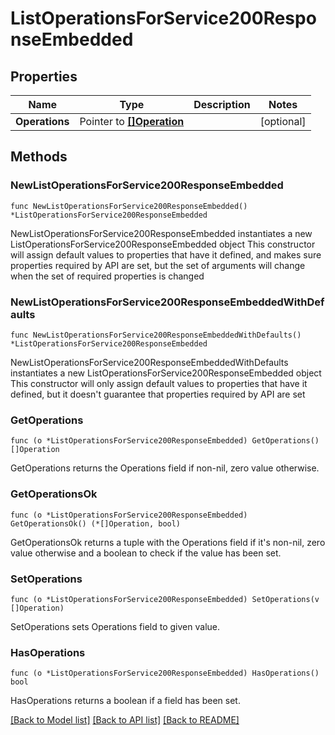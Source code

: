 # ListOperationsForService200ResponseEmbedded

## Properties

Name | Type | Description | Notes
------------ | ------------- | ------------- | -------------
**Operations** | Pointer to [**[]Operation**](Operation.md) |  | [optional] 

## Methods

### NewListOperationsForService200ResponseEmbedded

`func NewListOperationsForService200ResponseEmbedded() *ListOperationsForService200ResponseEmbedded`

NewListOperationsForService200ResponseEmbedded instantiates a new ListOperationsForService200ResponseEmbedded object
This constructor will assign default values to properties that have it defined,
and makes sure properties required by API are set, but the set of arguments
will change when the set of required properties is changed

### NewListOperationsForService200ResponseEmbeddedWithDefaults

`func NewListOperationsForService200ResponseEmbeddedWithDefaults() *ListOperationsForService200ResponseEmbedded`

NewListOperationsForService200ResponseEmbeddedWithDefaults instantiates a new ListOperationsForService200ResponseEmbedded object
This constructor will only assign default values to properties that have it defined,
but it doesn't guarantee that properties required by API are set

### GetOperations

`func (o *ListOperationsForService200ResponseEmbedded) GetOperations() []Operation`

GetOperations returns the Operations field if non-nil, zero value otherwise.

### GetOperationsOk

`func (o *ListOperationsForService200ResponseEmbedded) GetOperationsOk() (*[]Operation, bool)`

GetOperationsOk returns a tuple with the Operations field if it's non-nil, zero value otherwise
and a boolean to check if the value has been set.

### SetOperations

`func (o *ListOperationsForService200ResponseEmbedded) SetOperations(v []Operation)`

SetOperations sets Operations field to given value.

### HasOperations

`func (o *ListOperationsForService200ResponseEmbedded) HasOperations() bool`

HasOperations returns a boolean if a field has been set.


[[Back to Model list]](../README.md#documentation-for-models) [[Back to API list]](../README.md#documentation-for-api-endpoints) [[Back to README]](../README.md)


